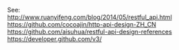See:  
http://www.ruanyifeng.com/blog/2014/05/restful_api.html  
https://github.com/cocoajin/http-api-design-ZH_CN  
https://github.com/aisuhua/restful-api-design-references  
https://developer.github.com/v3/
